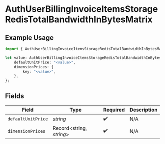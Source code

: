 # AuthUserBillingInvoiceItemsStorageRedisTotalBandwidthInBytesMatrix

## Example Usage

```typescript
import { AuthUserBillingInvoiceItemsStorageRedisTotalBandwidthInBytesMatrix } from "@vercel/sdk/models/components";

let value: AuthUserBillingInvoiceItemsStorageRedisTotalBandwidthInBytesMatrix = {
    defaultUnitPrice: "<value>",
    dimensionPrices: {
        key: "<value>",
    },
};
```

## Fields

| Field                    | Type                     | Required                 | Description              |
| ------------------------ | ------------------------ | ------------------------ | ------------------------ |
| `defaultUnitPrice`       | *string*                 | :heavy_check_mark:       | N/A                      |
| `dimensionPrices`        | Record<string, *string*> | :heavy_check_mark:       | N/A                      |
